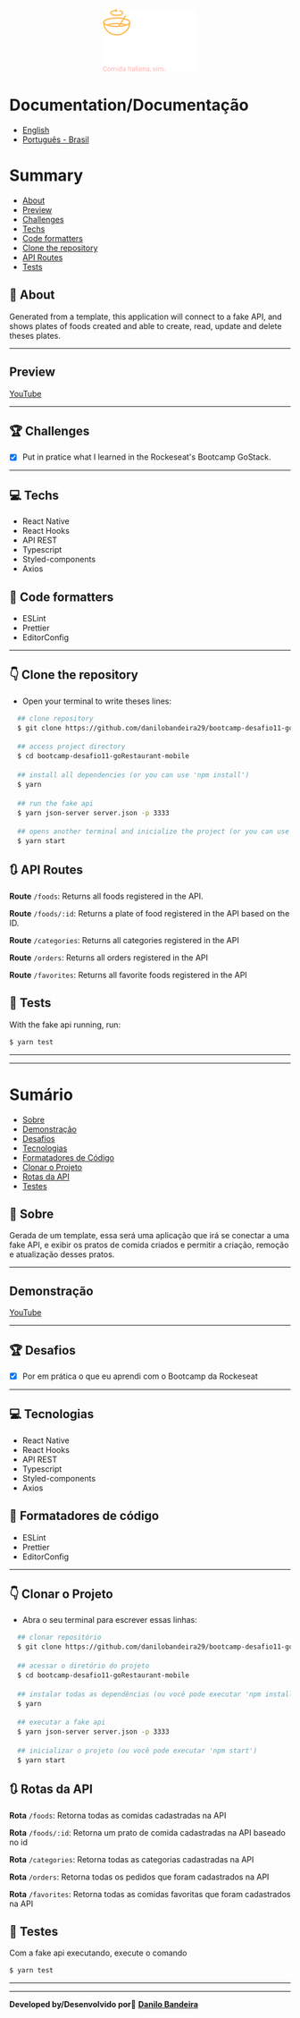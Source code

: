 <p align="center">
<img src="./src/assets/logo.png" />
</p>

# Documentation/Documentação
- [English](#-Summary)
- [Português - Brasil](#-Sumário)

# Summary
- [About](#-About)
- [Preview](#-Preview)
- [Challenges](#-Challenges)
- [Techs](#-Techs)
- [Code formatters](#-Code-formatters)
- [Clone the repository](#-Clone-the-repository)
- [API Routes](#-API-Routes)
- [Tests](#Tests)


## 📝 About
Generated from a template, this application will connect to a fake API, and shows plates of foods created and able to create, read, update and delete theses plates.

---
## Preview
[YouTube](https://www.youtube.com/watch?v=9yRq1794Iww)

---

## 🏆 Challenges
- [x] Put in pratice what I learned in the Rockeseat's Bootcamp GoStack.

---

## 💻 Techs
- React Native
- React Hooks
- API REST
- Typescript
- Styled-components
- Axios

## 💅 Code formatters
- ESLint
- Prettier
- EditorConfig

---

## 👇 Clone the repository
- Open your terminal to write theses lines:
```bash
  ## clone repository
  $ git clone https://github.com/danilobandeira29/bootcamp-desafio11-goRestaurant-mobile.git

  ## access project directory
  $ cd bootcamp-desafio11-goRestaurant-mobile

  ## install all dependencies (or you can use 'npm install')
  $ yarn

  ## run the fake api
  $ yarn json-server server.json -p 3333

  ## opens another terminal and inicialize the project (or you can use 'npm start')
  $ yarn start
```

## 🔃 API Routes
**Route** `/foods`: Returns all foods registered in the API.

**Route**  `/foods/:id`: Returns a plate of food registered in the API based on the ID.

**Route**  `/categories`: Returns all categories registered in the API

**Route**  `/orders`: Returns all orders registered in the API

**Route**  `/favorites`: Returns all favorite foods registered in the API

## 🧪 Tests
With the fake api running, run:

```bash
$ yarn test
```

---
---

# Sumário
- [Sobre](#-Sobre)
- [Demonstração](#-Demonstração)
- [Desafios](#-Desafios)
- [Tecnologias](#-Tecnologias)
- [Formatadores de Código](#-Formatadores-de-Código)
- [Clonar o Projeto](#-Clonar-o-Projeto)
- [Rotas da API](#-Rotas-da-API)
- [Testes](#-Testes)


## 📝 Sobre
Gerada de um template, essa será uma aplicação que irá se conectar a uma fake API, e exibir os pratos de comida criados e permitir a criação, remoção e atualização desses pratos.

---
## Demonstração
[YouTube](https://www.youtube.com/watch?v=9yRq1794Iww)

---

## 🏆 Desafios
- [x] Por em prática o que eu aprendi com o Bootcamp da Rockeseat

---

## 💻 Tecnologias
- React Native
- React Hooks
- API REST
- Typescript
- Styled-components
- Axios

## 💅 Formatadores de código
- ESLint
- Prettier
- EditorConfig

---

## 👇 Clonar o Projeto
- Abra o seu terminal para escrever essas linhas:
```bash
  ## clonar repositório
  $ git clone https://github.com/danilobandeira29/bootcamp-desafio11-goRestaurant-mobile.git

  ## acessar o diretório do projeto
  $ cd bootcamp-desafio11-goRestaurant-mobile

  ## instalar todas as dependências (ou você pode executar 'npm install')
  $ yarn

  ## executar a fake api
  $ yarn json-server server.json -p 3333

  ## inicializar o projeto (ou você pode executar 'npm start')
  $ yarn start
```

## 🔃 Rotas da API
**Rota** `/foods`: Retorna todas as comidas cadastradas na API

**Rota** `/foods/:id`: Retorna um prato de comida cadastradas na API baseado no id

**Rota** `/categories`: Retorna todas as categorias cadastradas na API

**Rota** `/orders`: Retorna todas os pedidos que foram cadastrados na API

**Rota** `/favorites`: Retorna todas as comidas favoritas que foram cadastrados na API

## 🧪 Testes
Com a fake api executando, execute o comando
```bash
$ yarn test
```

---
---

**Developed by/Desenvolvido por**👻
<a href="https://www.linkedin.com/in/danilo-bandeira-4411851a4/">**Danilo Bandeira</a>**
